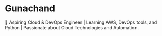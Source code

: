 # Gunachand
🚀 Aspiring Cloud &amp; DevOps Engineer | Learning AWS, DevOps tools, and Python | Passionate about Cloud Technologies and Automation.
